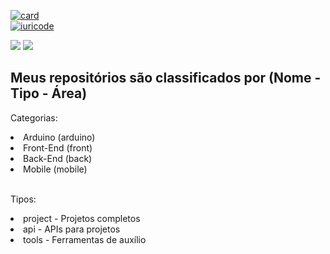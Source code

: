 [![card](https://github-readme-stats.vercel.app/api?username=lulucasalves&theme=cobalt)](https://github-readme-stats.vercel.app/api?username=lulucasalves&theme=cobalt)
<br>
[![iuricode](https://github-readme-stats.vercel.app/api/top-langs/?username=lulucasalves&hide=html&layout=compact&theme=cobalt)](https://github-readme-stats.vercel.app/api?username=lulucasalves&theme=cobalt)

[<img src="https://img.shields.io/badge/LinkedIn-0077B5?style=for-the-badge&logo=linkedin&logoColor=white" />](https://www.linkedin.com/in/lulucasalves/)
[<img
  src="https://img.shields.io/badge/instagram-%23E4405F.svg?&style=for-the-badge&logo=instagram&logoColor=white"
/>](https://www.instagram.com/lulucasalves/)
<br/>



<h2>Meus repositórios são classificados por (Nome - Tipo - Área)</h2>
<p>Categorias:</p>
<li>Arduino (arduino)</li>
<li>Front-End (front)</li>
<li>Back-End (back)</li>
<li>Mobile (mobile) </li>
<br/>
<p>Tipos:</p>
<li>project - Projetos completos</li>
<li>api - APIs para projetos</li>
<li>tools - Ferramentas de auxílio</li>
